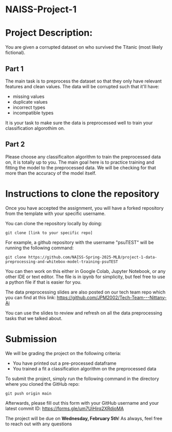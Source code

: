 # NAISS-Project-1
# Project Description:

You are given a corrupted dataset on who survived the Titanic (most likely fictional).

## Part 1

The main task is to preprocess the dataset so that they only have relevant features and clean values. The data will be corrupted such that it'll have: 

- missing values
- duplicate values
- incorrect types 
- incompatible types

It is your task to make sure the data is preprocessed well to train your classification algorothim on. 

## Part 2 

Please choose any classificaiton algorithm to train the preprocessed data on, it is totally up to you. The main goal here is to practice training and fitting the model to the preprocessed data. We will be checking for that more than the accuracy of the model itself.

# Instructions to clone the repository

Once you have accepted the assignment, you will have a forked repository from the template with your specific username. 

You can clone the repository locally by doing:

`git clone [link to your specific repo]`

For example, a github repository with the username "psuTEST" will be running the following command: 

`git clone https://github.com/NAISS-Spring-2025-MLB/project-1-data-preprocessing-and-whitebox-model-training-psuTEST`

You can then work on this either in Google Colab, Jupyter Notebook, or any other IDE or text editor. The file is in ipynb for simplicity, but feel free to use a python file if that is easier for you. 

The data preprocessing slides are also posted on our tech team repo which you can find at this link: https://github.com/JPM2002/Tech-Team---Nittany-Ai

You can use the slides to review and refresh on all the data preprocessing tasks that we talked about. 

# Submission

We will be grading the project on the following criteria:

- You have printed out a pre-processed dataframe
- You trained a fit a classification algorithm on the preprocessed data

To submit the project, simply run the following command in the directory where you cloned the GitHub repo:

`git push origin main`

Afterwards, please fill out this form with your GitHub username and your latest commit ID: https://forms.gle/um7UiHirq2XRdjoMA 

The project will be due on **Wednesday, February 5th**! As always, feel free to reach out with any questions
